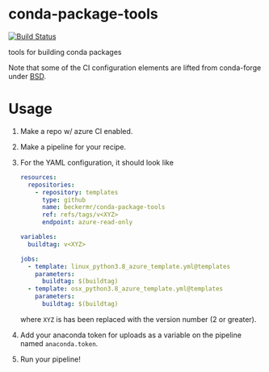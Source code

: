 # conda-package-tools
[![Build Status](https://dev.azure.com/beckermr/beckermr%20conda%20channel/_apis/build/status/conda-package-tools?branchName=master)](https://dev.azure.com/beckermr/beckermr%20conda%20channel/_build/latest?definitionId=1&branchName=master)

tools for building conda packages

Note that some of the CI configuration elements are lifted from conda-forge under [BSD](CONDA_FORGE_LICENSE).


# Usage

1. Make a repo w/ azure CI enabled.
2. Make a pipeline for your recipe.
3. For the YAML configuration, it should look like

   ```yaml
   resources:
     repositories:
       - repository: templates
         type: github
         name: beckermr/conda-package-tools
         ref: refs/tags/v<XYZ>
         endpoint: azure-read-only

   variables:
     buildtag: v<XYZ>

   jobs:
     - template: linux_python3.8_azure_template.yml@templates
       parameters:
         buildtag: $(buildtag)
     - template: osx_python3.8_azure_template.yml@templates
       parameters:
         buildtag: $(buildtag)
   ```

   where `XYZ` is has been replaced with the version number (2 or greater).
4. Add your anaconda token for uploads as a variable on the pipeline named
   `anaconda.token`.
5. Run your pipeline!
